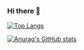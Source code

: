 ### Hi there 👋

[![Top Langs](https://github-readme-stats.vercel.app/api/top-langs/?username=Tsubasa7&theme=onedark)](https://github.com/anuraghazra/github-readme-stats)

[![Anurag's GitHub stats](https://github-readme-stats.vercel.app/api?username=Tsubasa7&theme=onedark&show_icons=true)](https://github.com/anuraghazra/github-readme-stats)
